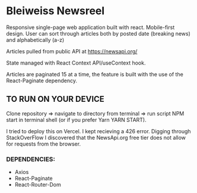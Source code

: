 # Bleiweiss Newsreel #
Responsive single-page web application built with react. Mobile-first design. User can sort through articles both by posted date (breaking news) and alphabetically (a-z) 

Articles pulled from public API at https://newsapi.org/

State managed with React Context API/useContext hook.

Articles are paginated 15 at a time, the feature is built with the use of the React-Paginate dependency.

## TO RUN ON YOUR DEVICE ## 

Clone repository => navigate to directory from terminal => run script NPM start in terminal shell (or if you prefer Yarn YARN START).

I tried to deploy this on Vercel. I kept recieving a 426 error. Digging through StackOverFlow I discovered that the NewsApi.org free tier does not allow for requests from the browser.

 ### DEPENDENCIES: ###

- Axios
- React-Paginate
- React-Router-Dom

